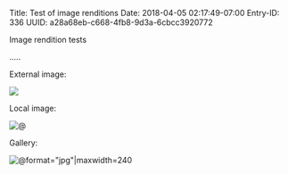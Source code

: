 Title: Test of image renditions
Date: 2018-04-05 02:17:49-07:00
Entry-ID: 336
UUID: a28a68eb-c668-4fb8-9d3a-6cbcc3920772

Image rendition tests

.....

External image:

![](http://beesbuzz.biz/d/lewi/lewi-51.jpg)

Local image:

![@](lewi-53.png|format="jpg")

Gallery:

![@format="jpg"|maxwidth=240](lewi-1.png,lewi-2.png,lewi-3.png)